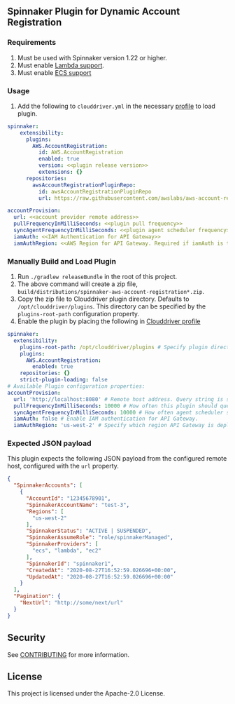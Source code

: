 ## Spinnaker Plugin for Dynamic Account Registration

### Requirements
1. Must be used with Spinnaker version 1.22 or higher.
2. Must enable [Lambda support](https://kb.armory.io/s/article/AWS-Lambda-Custom-Webhook-Stages).
3. Must enable [ECS support](https://spinnaker.io/setup/install/providers/aws/aws-ecs/#clouddriver-yaml-properties)

### Usage
1. Add the following to `clouddriver.yml` in the necessary [profile](https://spinnaker.io/reference/halyard/custom/#custom-profiles) to load plugin.
```yaml
spinnaker:
    extensibility:
      plugins:
        AWS.AccountRegistration:
          id: AWS.AccountRegistration
          enabled: true
          version: <<plugin release version>>
          extensions: {}
      repositories:
        awsAccountRegistrationPluginRepo:
          id: awsAccountRegistrationPluginRepo
          url: https://raw.githubusercontent.com/awslabs/aws-account-registration-plugin-spinnaker/master/plugins.json

accountProvision:
  url: <<account provider remote address>>
  pullFrequencyInMilliSeconds: <<plugin pull frequency>>
  syncAgentFrequencyInMilliSeconds: <<plugin agent scheduler frequency>>
  iamAuth: <<IAM Authentication for API Gateway>>
  iamAuthRegion: <<AWS Region for API Gateway. Required if iamAuth is true>>
```

### Manually Build and Load Plugin
1. Run `./gradlew releaseBundle` in the root of this project. 
2. The above command will create a zip file, `build/distributions/spinnaker-aws-account-registration*.zip`.
3. Copy the zip file to Clouddriver plugin directory. Defaults to `/opt/clouddriver/plugins`. This directory can be specified by the `plugins-root-path` configuration property.
4. Enable the plugin by placing the following in [Clouddriver profile](https://spinnaker.io/reference/halyard/custom/#custom-profiles)


```yaml
spinnaker:
  extensibility:
    plugins-root-path: /opt/clouddriver/plugins # Specify plugin directory if necessary.
    plugins:
      AWS.AccountRegistration:
        enabled: true
    repositories: {}
    strict-plugin-loading: false
# Available Plugin configuration properties:
accountProvision:
  url: 'http://localhost:8080' # Remote host address. Query string is supported but must not include space characters.
  pullFrequencyInMilliSeconds: 10000 # How often this plugin should query the remote host.
  syncAgentFrequencyInMilliSeconds: 10000 # How often agent scheduler should run.
  iamAuth: false # Enable IAM authentication for API Gateway.
  iamAuthRegion: 'us-west-2' # Specify which region API Gateway is deployed. Required if `iamAuth` is enabled.
```


### Expected JSON payload
This plugin expects the following JSON payload from the configured remote host, configured with the `url` property.


```json
{
  "SpinnakerAccounts": [
    {
      "AccountId": "12345678901",
      "SpinnakerAccountName": "test-3",
      "Regions": [
        "us-west-2"
      ],
      "SpinnakerStatus": "ACTIVE | SUSPENDED",
      "SpinnakerAssumeRole": "role/spinnakerManaged",
      "SpinnakerProviders": [
        "ecs", "lambda", "ec2"
      ],
      "SpinnakerId": "spinnaker1",
      "CreatedAt": "2020-08-27T16:52:59.026696+00:00",
      "UpdatedAt": "2020-08-27T16:52:59.026696+00:00"
    }
  ],
  "Pagination": {
    "NextUrl": "http://some/next/url"
  }
}
```

## Security

See [CONTRIBUTING](CONTRIBUTING.md#security-issue-notifications) for more information.

## License

This project is licensed under the Apache-2.0 License.

